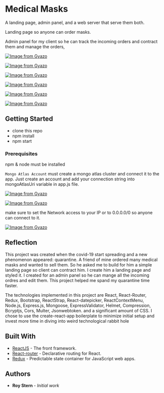 # Medical Masks

A landing page, admin panel, and a web server that serve them both.

Landing page so anyone can order masks.

Admin panel for my client so he can track the incoming orders and contract them and manage the orders,


[![Image from Gyazo](https://i.gyazo.com/0be731c43cb6747363d8ab33a15f8cf7.gif)](https://gyazo.com/0be731c43cb6747363d8ab33a15f8cf7)

[![Image from Gyazo](https://i.gyazo.com/94198901ccca86e4a26e876b84044bd8.gif)](https://gyazo.com/94198901ccca86e4a26e876b84044bd8)
 
[![Image from Gyazo](https://i.gyazo.com/ba65c45ad66ba1c959b3f4c55827cef3.gif)](https://gyazo.com/ba65c45ad66ba1c959b3f4c55827cef3)
 
[![Image from Gyazo](https://i.gyazo.com/b7021853fdf99711ea2ada4f330bcbdf.gif)](https://gyazo.com/b7021853fdf99711ea2ada4f330bcbdf)

[![Image from Gyazo](https://i.gyazo.com/68ac040957b7d72cbb69d580ce16181c.gif)](https://gyazo.com/68ac040957b7d72cbb69d580ce16181c)

[![Image from Gyazo](https://i.gyazo.com/c8713540dc6f13ed8b9ed7eeef2e9bdf.gif)](https://gyazo.com/c8713540dc6f13ed8b9ed7eeef2e9bdf)


## Getting Started

* clone this repo
* npm install
* npm start

### Prerequisites

npm & node must be installed


`Mongo Atlas Account` must create a mongo atlas cluster and connect it to the app. Just create an account and add your connection string into mongoAtlasUri variable in app.js file.

[![Image from Gyazo](https://i.gyazo.com/aa6d7ac9de76551cf2325d04805b576b.gif)](https://gyazo.com/aa6d7ac9de76551cf2325d04805b576b)

[![Image from Gyazo](https://i.gyazo.com/cfa88eae77dc0f17c55d1481ea99b60f.png)](https://gyazo.com/cfa88eae77dc0f17c55d1481ea99b60f)

make sure to set the Network access to your IP or to 0.0.0.0/0 so anyone can connect to it.

[![Image from Gyazo](https://i.gyazo.com/ea6e6341f2dd488b4f3886bfc14842e4.png)](https://gyazo.com/ea6e6341f2dd488b4f3886bfc14842e4)


## Reflection

This project was created when the covid-19 start spreading and a new phenomenon appeared: quarantine.
A friend of mine ordered many medical masks and wanted to sell them.
So he asked me to build for him a simple landing page so client can contract him.
I create him a landing page and styled it. I created for an admin panel so he can mange all the incoming ordres and edit them.
This project helped me spand my quarantine time faster.


The technologies implemented in this project are React, React-Router, Redux, Bootstrap, ReactStrap, React-datepicker, ReactContextMenu, Node.js, Express.js, Mongoose, ExpressValidator, Helmet, Compression, Bcryptjs, Cors, Multer, Jsonwebtoken. and a significant amount of CSS. I chose to use the create-react-app boilerplate to minimize initial setup and invest more time in diving into weird technological rabbit hole

## Built With

* [ReactJS](https://reactjs.org) - The front framework.
* [React-router](https://www.npmjs.com/package/react-router) - Declarative routing for React.
* [Redux](https://www.npmjs.com/package/redux) - Predictable state container for JavaScript web apps.

## Authors

* **Roy Stern** - *Initial work*
